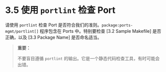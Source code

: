 # 3.5 使用 `portlint` 检查 Port

请使用 `portlint` 检查 Port 是否符合我们的准则。`package:ports-mgmt/portlint[]` 程序包含在 Ports 中。特别要检查 [3.2 Sample Makefile] 是否正确，以及 [3.3 Package Name] 是否命名适当。

> **重要：**
>
> 不要盲目遵循 `portlint` 的输出。它是一个静态代码检查工具，有时可能会出错。


